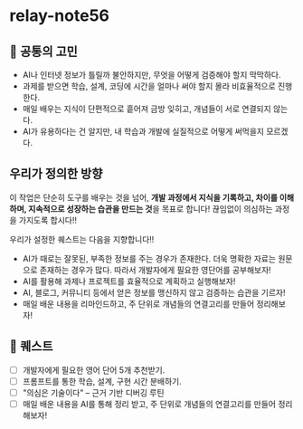 # relay-note56
## 🤔 공통의 고민
- AI나 인터넷 정보가 틀릴까 불안하지만, 무엇을 어떻게 검증해야 할지 막막하다.
- 과제를 받으면 학습, 설계, 코딩에 시간을 얼마나 써야 할지 몰라 비효율적으로 진행한다.
- 매일 배우는 지식이 단편적으로 흩어져 금방 잊히고, 개념들이 서로 연결되지 않는다.
- AI가 유용하다는 건 알지만, 내 학습과 개발에 실질적으로 어떻게 써먹을지 모르겠다.
## 우리가 정의한 방향

이 작업은 단순히 도구를 배우는 것을 넘어, **개발 과정에서 지식을 기록하고, 차이를 이해하며, 지속적으로 성장하는 습관을 만드는 것**을 목표로 합니다! 끊임없이 의심하는 과정을 가지도록 합시다!!

우리가 설정한 퀘스트는 다음을 지향합니다!!

- AI가 때로는 잘못된, 부족한 정보를 주는 경우가 존재한다. 더욱 명확한 자료는 원문으로 존재하는 경우가 많다. 따라서 개발자에게 필요한 영단어를 공부해보자!
- AI를 활용해 과제나 프로젝트를 효율적으로 계획하고 실행해보자!
- AI, 블로그, 커뮤니티 등에서 얻은 정보를 맹신하지 않고 검증하는 습관을 기르자!
- 매일 배운 내용을 리마인드하고, 주 단위로 개념들의 연결고리를 만들어 정리해보자!

## 🚀 퀘스트

- [ ]  개발자에게 필요한 영어 단어 5개 추천받기.
- [ ]  프롬프트를 통한 학습, 설계, 구현 시간 분배하기.
- [ ]  "의심은 기술이다" – 근거 기반 디버깅 루틴
- [ ]  매일 배운 내용을 AI를 통해 정리 받고, 주 단위로 개념들의 연결고리를 만들어 정리해보자!

